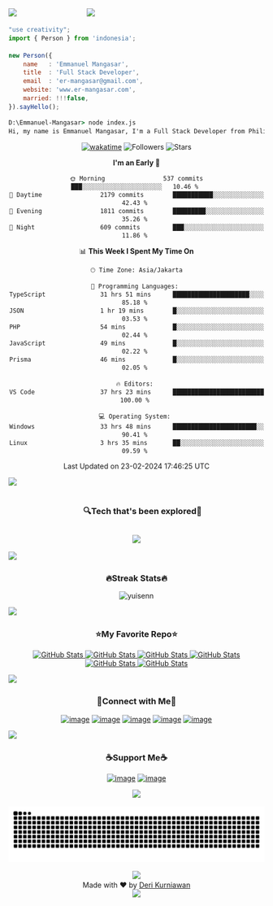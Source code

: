 <!--x axis divider-->
<img src="/assets/images/horizontal-divider-gradient.gif">

<picture> 
<a href="https://media.giphy.com/media/SWoSkN6DxTszqIKEqv/giphy.gif" alt="Developer">
<img src="/assets//images/developer.webp" align="right" width="350">
</a>
</picture>

```js
"use creativity";
import { Person } from 'indonesia';

new Person({
    name   : 'Emmanuel Mangasar',
    title  : 'Full Stack Developer',
    email  : 'er-mangasar@gmail.com',
    website: 'www.er-mangasar.com',
    married: !!!false,
}).sayHello();
```

```cmd
D:\Emmanuel-Mangasar> node index.js
Hi, my name is Emmanuel Mangasar, I'm a Full Stack Developer from Philippines.
```

<div align="center">

[![wakatime](https://wakatime.com/badge/user/22520ecf-cee6-4d59-a21f-b5d7f4f8e491.svg)](https://wakatime.com/@22520ecf-cee6-4d59-a21f-b5d7f4f8e491) ![Followers](https://img.shields.io/github/followers/yuisenn?label=Followers) ![Stars](https://img.shields.io/github/stars/yuisenn?label=Stars)

<!--START_SECTION:waka-->
**I'm an Early 🐤** 

```text
🌞 Morning                537 commits         ███░░░░░░░░░░░░░░░░░░░░░░   10.46 % 
🌆 Daytime                2179 commits        ███████████░░░░░░░░░░░░░░   42.43 % 
🌃 Evening                1811 commits        █████████░░░░░░░░░░░░░░░░   35.26 % 
🌙 Night                  609 commits         ███░░░░░░░░░░░░░░░░░░░░░░   11.86 % 
```


📊 **This Week I Spent My Time On** 

```text
🕑︎ Time Zone: Asia/Jakarta

💬 Programming Languages: 
TypeScript               31 hrs 51 mins      █████████████████████░░░░   85.18 % 
JSON                     1 hr 19 mins        █░░░░░░░░░░░░░░░░░░░░░░░░   03.53 % 
PHP                      54 mins             █░░░░░░░░░░░░░░░░░░░░░░░░   02.44 % 
JavaScript               49 mins             █░░░░░░░░░░░░░░░░░░░░░░░░   02.22 % 
Prisma                   46 mins             █░░░░░░░░░░░░░░░░░░░░░░░░   02.05 % 

🔥 Editors: 
VS Code                  37 hrs 23 mins      █████████████████████████   100.00 % 

💻 Operating System: 
Windows                  33 hrs 48 mins      ███████████████████████░░   90.41 % 
Linux                    3 hrs 35 mins       ██░░░░░░░░░░░░░░░░░░░░░░░   09.59 % 
```


 Last Updated on 23-02-2024 17:46:25 UTC
<!--END_SECTION:waka-->
  
</div>

<!--x axis divider-->
<img src="/assets/images/horizontal-divider-gradient.gif">

<!--h1 without bottom border-->
<div id="user-content-toc">
  <ul align="center">
    <summary><h3 style="display: inline-block">🔍Tech that's been explored🔎</h3></summary>
  </ul>
</div>
<!--tech stack icons-->
<p align="center">
<a href="https://skillicons.dev">
<img src="https://skillicons.dev/icons?i=html,css,js,c,cpp,java,php,py,ts,react,nextjs,vue,nuxt,tailwindcss,nodejs,express,laravel,mongodb,mysql,postgresql,sqlite,planetscale,docker,linux,git,github,vscode,figma,postman,electron,firebase,vercel,netlify,jest,jquery,vite,bootstrap,astro,sentry,cloudflare,arduino,redux,prisma,svelte&perline=11" />
</a>
</p>

<!--x axis divider-->
<img src="/assets/images/horizontal-divider-gradient.gif">

<h3 align="center">🔥Streak Stats🔥</h3>

<!-- custom streak stats: https://git.io/streak-stats -->
<p align="center"><img src="https://streak-stats.demolab.com?user=yuisenn&hide_border=true&type=png" alt="yuisenn" /></p>

<!--x axis divider-->
<img src="/assets/images/horizontal-divider-gradient.gif">

<h3 align="center">⭐My Favorite Repo⭐</h3>

<div>
  <p align="center">
	<a href="https://github.com/yuisenn/yuisenn.github.io">
      		<img src="https://github-readme-stats.vercel.app/api/pin/?username=yuisenn&repo=yuisenn.github.io&theme=transparent" alt="GitHub Stats" />
    	</a>
	    <a href="https://github.com/yuisenn/3d-portfolio">
      		<img src="https://github-readme-stats.vercel.app/api/pin/?username=yuisenn&repo=3d-portfolio&theme=transparent" alt="GitHub Stats" />
    	</a>
    	<a href="https://github.com/yuisenn/plant_shop_mobile_app">
      		<img src="https://github-readme-stats.vercel.app/api/pin/?username=yuisenn&repo=plant_shop_mobile_app&theme=transparent" alt="GitHub Stats" />
    	</a>
    	<a href="https://github.com/yuisenn/derizer">
      		<img src="https://github-readme-stats.vercel.app/api/pin/?username=yuisenn&repo=derizer&theme=transparent" alt="GitHub Stats" />
    	</a>
    	<a href="https://github.com/yuisenn/screen-recorder-online">
      		<img src="https://github-readme-stats.vercel.app/api/pin/?username=yuisenn&repo=screen-recorder-online&theme=transparent" alt="GitHub Stats" />
    	</a>
    	<a href="https://github.com/yuisenn/mini-framework">
      		<img src="https://github-readme-stats.vercel.app/api/pin/?username=yuisenn&repo=mini-framework&theme=transparent" alt="GitHub Stats" />
    	</a>
</div>

<!--x axis divider-->
<img src="/assets/images/horizontal-divider-gradient.gif">

<!-- Connect with me -->
<h3 align="center">🤝Connect with Me🤝</h3>
<div align="center">

[![image](https://img.shields.io/badge/LinkedIn-0077B5?style=for-the-badge&logo=linkedin&logoColor=white)](https://bitlie.deri.my.id/linkedin)
[![image](https://img.shields.io/badge/Instagram-E4405F?style=for-the-badge&logo=instagram&logoColor=white)](https://bitlie.deri.my.id/instagram)
[![image](https://img.shields.io/badge/Dribble-EA4C89?style=for-the-badge&logo=dribbble&logoColor=white)](https://bitlie.deri.my.id/dribbble)
[![image](https://img.shields.io/badge/Stack%20Overflow-EF8236?style=for-the-badge&logo=stackoverflow&logoColor=white)](https://bitlie.deri.my.id/stackoverflow)
[![image](https://img.shields.io/badge/UIverse-04A4FB?style=for-the-badge&logo=brave&logoColor=white)](https://bitlie.deri.my.id/uiverse)
  
</div>

<!--x axis divider-->
<img src="/assets/images/horizontal-divider-gradient.gif">

<!-- Support me -->
<h3 align="center">☕Support Me☕</h3>

<div align="center">
  
[![image](https://img.shields.io/badge/Buy%20me%20a%20coffee-FFDD00?style=for-the-badge&logo=buymeacoffee&logoColor=white)](https://bitlie.deri.my.id/buymeacoffee) [![image](https://img.shields.io/badge/ko--fi-F16061?style=for-the-badge&logo=ko-fi&logoColor=white)](https://bitlie.deri.my.id/ko-fi)

<!--x axis divider-->
<img src="/assets/images/horizontal-divider-gradient.gif">

![Commit Snake History SVG](https://raw.githubusercontent.com/Deri-Kurniawan/Deri-Kurniawan/output/github-snake.svg)

<!--x axis divider-->
<img src="/assets/images/horizontal-divider-gradient.gif">

<div align="center">
    Made with ❤️ by <a href="https://deri.my.id" target="_blank">Deri Kurniawan</a>
</div>

<!--x axis divider-->
<img src="/assets/images/horizontal-divider-gradient.gif">
